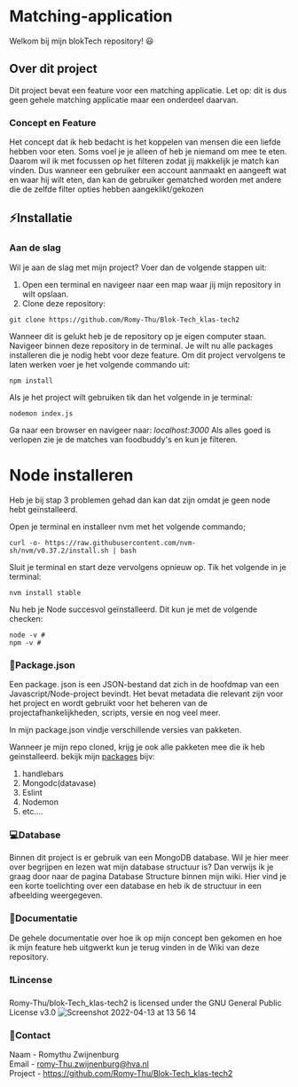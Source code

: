 # Matching-application
Welkom bij mijn blokTech repository! 😃

## Over dit project
Dit project bevat een feature voor een matching applicatie.
Let op: dit is dus geen gehele matching applicatie maar een onderdeel daarvan.

### Concept en Feature
Het concept dat ik heb bedacht is het koppelen van mensen die een liefde hebben voor eten. Soms voel je je alleen of heb je niemand om mee te eten. Daarom wil ik met focussen op het filteren zodat jij makkelijk je match kan vinden. Dus wanneer een gebruiker een account aanmaakt en aangeeft wat en waar hij wilt eten, dan kan de gebruiker gematched worden met andere die de zelfde filter opties hebben aangeklikt/gekozen

## ⚡Installatie
### Aan de slag
Wil je aan de slag met mijn project? Voer dan de volgende stappen uit:

1. Open een terminal en navigeer naar een map waar jij mijn repository in wilt opslaan.
2. Clone deze repository:
```
git clone https://github.com/Romy-Thu/Blok-Tech_klas-tech2
```

Wanneer dit is gelukt heb je de repository op je eigen computer staan. Navigeer binnen deze repository in de terminal. Je wilt nu alle packages installeren die je nodig hebt voor deze feature. Om dit project vervolgens te laten werken voer je het volgende commando uit:
```
npm install
```

Als je het project wilt gebruiken tik dan het volgende in je terminal:
```
nodemon index.js
```

Ga naar een browser en navigeer naar: _localhost:3000_
Als alles goed is verlopen zie je de matches van foodbuddy's en kun je filteren.

# Node installeren
Heb je bij stap 3 problemen gehad dan kan dat zijn omdat je geen node hebt geïnstalleerd.

Open je terminal en installeer nvm met het volgende commando;
```
curl -o- https://raw.githubusercontent.com/nvm-sh/nvm/v0.37.2/install.sh | bash
```

Sluit je terminal en start deze vervolgens opnieuw op. Tik het volgende in je terminal:
```
nvm install stable
```

Nu heb je Node succesvol geïnstalleerd. Dit kun je met de volgende checken:
```
node -v # 
npm -v # 
```
### 🚩Package.json
Een package. json is een JSON-bestand dat zich in de hoofdmap van een Javascript/Node-project bevindt. Het bevat metadata die relevant zijn voor het project en wordt gebruikt voor het beheren van de projectafhankelijkheden, scripts, versie en nog veel meer.

In mijn package.json vindje verschillende versies van pakketen.

Wanneer je mijn repo cloned, krijg je ook alle pakketen mee die ik heb geinstalleerd.
bekijk mijn [packages](https://github.com/Romy-Thu/Blok-Tech_klas-tech2/wiki/Packages)
bijv: 
1. handlebars
2. Mongodc(datavase)
3. Eslint
4. Nodemon
5. etc....


### 💻Database
Binnen dit project is er gebruik van een MongoDB database.
Wil je hier meer over begrijpen en lezen wat mijn database structuur is? Dan verwijs ik je graag door naar de pagina Database Structure binnen mijn wiki.
Hier vind je een korte toelichting over een database en heb ik de structuur in een afbeelding weergegeven.

### 📝Documentatie
De gehele documentatie over hoe ik op mijn concept ben gekomen en hoe ik mijn feature heb uitgwerkt kun je terug vinden in de Wiki van deze repository.

### ❗Lincense
Romy-Thu/blok-Tech_klas-tech2 is licensed under the GNU General Public License v3.0
![Screenshot 2022-04-13 at 13 56 14](https://user-images.githubusercontent.com/94401597/163175082-8b61cfb8-6b6c-424a-9710-e5a580704c5c.png)

### 📧Contact <br>
Naam - Romythu Zwijnenburg <br>
Email - romy-Thu.zwijnenburg@hva.nl <br>
Project - https://github.com/Romy-Thu/Blok-Tech_klas-tech2 <br>
